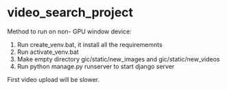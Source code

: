 # video_search_project

Method to run on non- GPU window device:
1. Run create_venv.bat, it install all the requirememnts
2. Run activate_venv.bat
3. Make empty directory gic/static/new_images and gic/static/new_videos
4. Run python manage.py runserver to start django server

First video upload will be slower.

